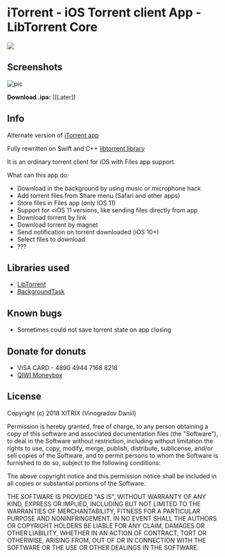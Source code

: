 # iTorrent - iOS Torrent client App - LibTorrent Core

![](https://img.shields.io/badge/iOS-9.3+-blue.svg)

## Screenshots

![pic](https://user-images.githubusercontent.com/9553519/39924916-59d76598-5532-11e8-83ee-f87877492603.png)

**Download .ipa:** ([Later])

## Info

Alternate version of [iTorrent app](https://github.com/XITRIX/iTorrent)

Fully rewritten on Swift and C++ [libtorrent library](https://github.com/arvidn/libtorrent)

It is an ordinary torrent client for iOS with Files app support.

What can this app do:
- Download in the background by using music or microphone hack
- Add torrent files from Share menu (Safari and other apps)
- Store files in Files app (only iOS 11)
- Support for <iOS 11 versions, like sending files directly from app
- Download torrent by link
- Download torrent by magnet
- Send notification on torrent downloaded (iOS 10+)
- Select files to download
- ??? 

## Libraries used

- [LibTorrent](https://www.libtorrent.org/index.html)
- [BackgroundTask](https://github.com/yarodevuci/backgroundTask)

## Known bugs

- Sometimes could not save torrent state on app closing

## Donate for donuts

- VISA CARD - 4890 4944 7168 8218
- [QIWI Moneybox](https://qiwi.me/c5ec30ff-21d6-428b-9a10-29a1d18242db)

## License

Copyright (c) 2018 XITRIX (Vinogradov Daniil)

Permission is hereby granted, free of charge, to any person obtaining a copy
of this software and associated documentation files (the "Software"), to deal 
in the Software without restriction, including without limitation the rights 
to use, copy, modify, merge, publish, distribute, sublicense, and/or sell
copies of the Software, and to permit persons to whom the Software is
furnished to do so, subject to the following conditions:

The above copyright notice and this permission notice shall be included in all
copies or substantial portions of the Software.

THE SOFTWARE IS PROVIDED "AS IS", WITHOUT WARRANTY OF ANY KIND, EXPRESS OR
IMPLIED, INCLUDING BUT NOT LIMITED TO THE WARRANTIES OF MERCHANTABILITY,
FITNESS FOR A PARTICULAR PURPOSE AND NONINFRINGEMENT. IN NO EVENT SHALL THE
AUTHORS OR COPYRIGHT HOLDERS BE LIABLE FOR ANY CLAIM, DAMAGES OR OTHER 
LIABILITY, WHETHER IN AN ACTION OF CONTRACT, TORT OR OTHERWISE, ARISING FROM,
OUT OF OR IN CONNECTION WITH THE SOFTWARE OR THE USE OR OTHER DEALINGS IN THE
SOFTWARE.

